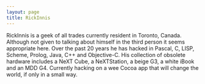 ```yaml
---
layout: page
title: RickInnis
---
```


RickInnis is a geek of all trades currently resident in Toronto, Canada. Although not given to talking about himself in the third person it seems appropriate here. Over the past 20 years he has hacked in Pascal, C, LISP, Scheme, Prolog, Java, C++ and Objective-C. His collection of obsolete hardware includes a NeXT Cube, a NeXTStation, a beige G3, a white iBook and an MDD G4. Currently hacking on a wee Cocoa app that will change the world, if only in a small way.

